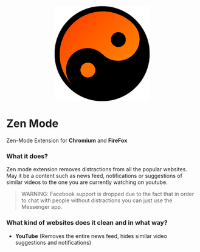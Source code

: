 <div align="center">
    <img src="icons/icon.png" width="250">
</div>

# Zen Mode

Zen-Mode Extension for **Chromium** and **FireFox**

### What it does?

Zen mode extension removes distractions from all the popular websites. May it be a content such as news feed, notifications or suggestions of similar videos to the one you are currently watching on youtube.

> WARNING: Facebook support is dropped due to the fact that in order to chat with people without distractions you can just use the Messenger app.

### What kind of websites does it clean and in what way?

- **YouTube** (Removes the entire news feed, hides similar video suggestions and notifications)

